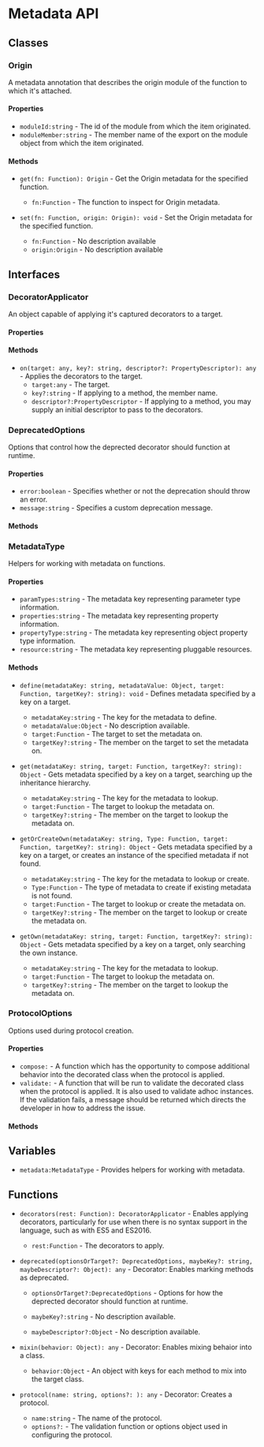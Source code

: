 # Metadata API

## Classes


### Origin

A metadata annotation that describes the origin module of the function to which it&#x27;s attached.

#### Properties

* `moduleId:string` - The id of the module from which the item originated.
* `moduleMember:string` - The member name of the export on the module object from which the item originated.

#### Methods


* `get(fn: Function): Origin` - Get the Origin metadata for the specified function.
  * `fn:Function` - The function to inspect for Origin metadata.


* `set(fn: Function, origin: Origin): void` - Set the Origin metadata for the specified function.
  * `fn:Function` - No description available
  * `origin:Origin` - No description available



## Interfaces


### DecoratorApplicator

An object capable of applying it&#x27;s captured decorators to a target.

#### Properties


#### Methods


* `on(target: any, key?: string, descriptor?: PropertyDescriptor): any` - Applies the decorators to the target.
  * `target:any` - The target.
  * `key?:string` - If applying to a method, the member name.
  * `descriptor?:PropertyDescriptor` - If applying to a method, you may supply an initial descriptor to pass to the decorators.




### DeprecatedOptions

Options that control how the deprected decorator should function at runtime.

#### Properties

* `error:boolean` - Specifies whether or not the deprecation should throw an error.
* `message:string` - Specifies a custom deprecation message.

#### Methods



### MetadataType

Helpers for working with metadata on functions.

#### Properties

* `paramTypes:string` - The metadata key representing parameter type information.
* `properties:string` - The metadata key representing property information.
* `propertyType:string` - The metadata key representing object property type information.
* `resource:string` - The metadata key representing pluggable resources.

#### Methods


* `define(metadataKey: string, metadataValue: Object, target: Function, targetKey?: string): void` - Defines metadata specified by a key on a target.
  * `metadataKey:string` - The key for the metadata to define.
  * `metadataValue:Object` - No description available.
  * `target:Function` - The target to set the metadata on.
  * `targetKey?:string` - The member on the target to set the metadata on.



* `get(metadataKey: string, target: Function, targetKey?: string): Object` - Gets metadata specified by a key on a target, searching up the inheritance hierarchy.
  * `metadataKey:string` - The key for the metadata to lookup.
  * `target:Function` - The target to lookup the metadata on.
  * `targetKey?:string` - The member on the target to lookup the metadata on.



* `getOrCreateOwn(metadataKey: string, Type: Function, target: Function, targetKey?: string): Object` - Gets metadata specified by a key on a target, or creates an instance of the specified metadata if not found.
  * `metadataKey:string` - The key for the metadata to lookup or create.
  * `Type:Function` - The type of metadata to create if existing metadata is not found.
  * `target:Function` - The target to lookup or create the metadata on.
  * `targetKey?:string` - The member on the target to lookup or create the metadata on.



* `getOwn(metadataKey: string, target: Function, targetKey?: string): Object` - Gets metadata specified by a key on a target, only searching the own instance.
  * `metadataKey:string` - The key for the metadata to lookup.
  * `target:Function` - The target to lookup the metadata on.
  * `targetKey?:string` - The member on the target to lookup the metadata on.




### ProtocolOptions

Options used during protocol creation.

#### Properties

* `compose:` - A function which has the opportunity to compose additional behavior into the decorated class when the protocol is applied.
* `validate:` - A function that will be run to validate the decorated class when the protocol is applied. It is also used to validate adhoc instances.
If the validation fails, a message should be returned which directs the developer in how to address the issue.

#### Methods



## Variables

* `metadata:MetadataType` - Provides helpers for working with metadata.

## Functions


* `decorators(rest: Function): DecoratorApplicator` - Enables applying decorators, particularly for use when there is no syntax support in the language, such as with ES5 and ES2016.
  * `rest:Function` - The decorators to apply.



* `deprecated(optionsOrTarget?: DeprecatedOptions, maybeKey?: string, maybeDescriptor?: Object): any` - Decorator: Enables marking methods as deprecated.
  * `optionsOrTarget?:DeprecatedOptions` - Options for how the deprected decorator should function at runtime.

  * `maybeKey?:string` - No description available.
  * `maybeDescriptor?:Object` - No description available.


* `mixin(behavior: Object): any` - Decorator: Enables mixing behaior into a class.
  * `behavior:Object` - An object with keys for each method to mix into the target class.



* `protocol(name: string, options?: ): any` - Decorator: Creates a protocol.
  * `name:string` - The name of the protocol.
  * `options?:` - The validation function or options object used in configuring the protocol.


